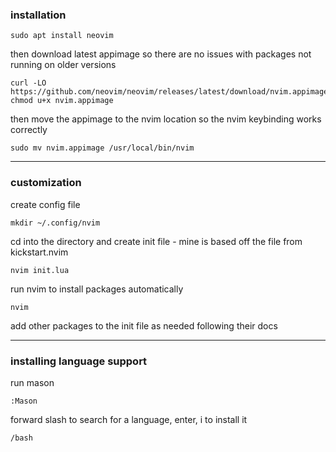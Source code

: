### installation
```
sudo apt install neovim
```
then download latest appimage so there are no issues with packages not running on older versions
```
curl -LO https://github.com/neovim/neovim/releases/latest/download/nvim.appimage
chmod u+x nvim.appimage
```
then move the appimage to the nvim location so the nvim keybinding works correctly
```
sudo mv nvim.appimage /usr/local/bin/nvim
```
___
### customization
create config file
```
mkdir ~/.config/nvim
```
cd into the directory and create init file - mine is based off the file from kickstart.nvim
```
nvim init.lua
```
run nvim to install packages automatically
```
nvim
```
add other packages to the init file as needed following their docs
___
### installing language support
run mason
```
:Mason
```
forward slash to search for a language, enter, i to install it
```
/bash
```
